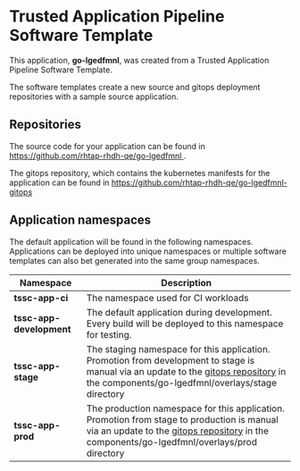 # Trusted Application Pipeline Software Template

This application, **go-lgedfmnl**, was created from a Trusted Application Pipeline Software Template.

The software templates create a new source and gitops deployment repositories with a sample source application. 

## Repositories

The source code for your application can be found in [https://github.com/rhtap-rhdh-qe/go-lgedfmnl ](https://github.com/rhtap-rhdh-qe/go-lgedfmnl ).
 
The gitops repository, which contains the kubernetes manifests for the application can be found in 
[https://github.com/rhtap-rhdh-qe/go-lgedfmnl-gitops ](https://github.com/rhtap-rhdh-qe/go-lgedfmnl-gitops ) 

## Application namespaces 

The default application will be found in the following namespaces. Applications can be deployed into unique namespaces or multiple software templates can also bet generated into the same group namespaces.  

|  Namespace   |  Description   |  
| -------- | -------- |
| **tssc-app-ci** | The namespace used for CI workloads |
| **tssc-app-development** | The default application during development. Every build will be deployed to this namespace for testing. |
| **tssc-app-stage** | The staging namespace for this application. Promotion from development to stage is manual via an update to the [gitops repository](https://github.com/rhtap-rhdh-qe/go-lgedfmnl-gitops ) in the components/go-lgedfmnl/overlays/stage directory |
| **tssc-app-prod** | The production namespace for this application. Promotion from stage to production is manual via an update to the [gitops repository](https://github.com/rhtap-rhdh-qe/go-lgedfmnl-gitops ) in the components/go-lgedfmnl/overlays/prod directory |